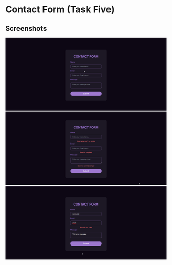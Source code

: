 # Contact Form (Task Five)

## Screenshots

![1](./screenshots/image.png)
![2](./screenshots/image-1.png)
![3](./screenshots/image-2.png)
